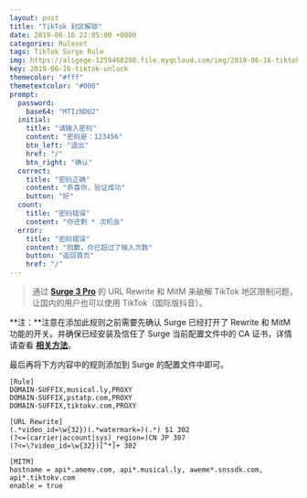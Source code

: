 ```yaml
---
layout: post
title: "TikTok 封区解锁"
date: 2019-06-16 22:05:00 +0800
categories: Ruleset
tags: TikTok Surge Rule
img: https://aligege-1259468288.file.myqcloud.com/img/2019-06-16-tiktok-unlock.gif
key: 2019-06-16-tiktok-unlock
themecolor: "#fff"
themetextcolor: "#000"
prompt:
  password:
    base64: "MTIzNDU2"
  initial:
    title: "请输入密码"
    content: "密码是：123456"
    btn_left: "退出"
    href: "/"
    btn_right: "确认"
  correct:
    title: "密码正确"
    content: "恭喜你，验证成功"
    button: "好"
  count:
    title: "密码错误"
    content: "你还剩 * 次机会"
  error:
    title: "密码错误"
    content: "抱歉，你已超过了输入次数"
    button: "返回首页"
    href: "/"
---
```


> 通过 [**Surge 3 Pro**](https://nssurge.com) 的 URL Rewrite 和 MitM 来破解 TikTok 地区限制问题，让国内的用户也可以使用 TikTok（国际版抖音）。

<!--more-->

**注：**注意在添加此规则之前需要先确认 Surge 已经打开了 Rewrite 和 MitM 功能的开关。并确保已经安装及信任了 Surge 当前配置文件中的 CA 证书，详情请查看 [**相关方法**](http://t.cn/AiCtbSCz)。

最后再将下方内容中的规则添加到 Surge 的配置文件中即可。

```shell
[Rule]
DOMAIN-SUFFIX,musical.ly,PROXY
DOMAIN-SUFFIX,pstatp.com,PROXY
DOMAIN-SUFFIX,tiktokv.com,PROXY

[URL Rewrite]
(.*video_id=\w{32})(.*watermark=)(.*) $1 302
(?<=(carrier|account|sys)_region=)CN JP 307
(?<=\?video_id=\w{32})[^*]+ 302

[MITM]
hostname = api*.amemv.com, api*.musical.ly, aweme*.snssdk.com, api*.tiktokv.com
enable = true
```
